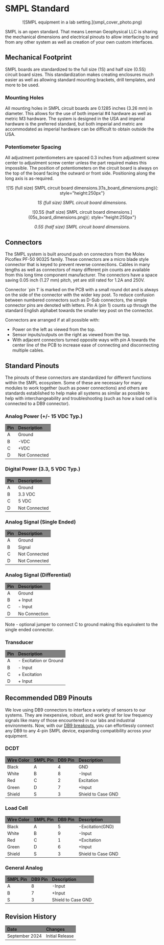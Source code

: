 # SMPL Standard

<center>
![SMPL equipment in a lab setting.](smpl_cover_photo.png)
</center>

SMPL is an open standard. That means Leeman Geophysical LLC is sharing the
mechanical dimensions and electrical pinouts to allow interfacing to and from
any other system as well as creation of your own custom interfaces.

## Mechanical Footprint
SMPL boards are standardized to the full size (1S) and half size (0.5S) circuit
board sizes. This standardization makes creating enclosures much easier as well
as allowing standard mounting brackets, drill templates, and more to be used.

### Mounting Holes
All mounting holes in SMPL circuit boards are 0.1285 inches (3.26 mm) in
diameter. This allows for the use of both imperial \#4 hardware as well as
metric M3 hardware. The system is designed in the USA and imperial hardware is
the preferred standard, but both imperial and metric are accommodated as
imperial hardware can be difficult to obtain outside the USA.

### Potentiometer Spacing
All adjustment potentiometers are spaced 0.3 inches from adjustment screw center
to adjustment screw center unless the part required makes this impossible. The
position of potentiometers on the circuit board is always on the top of the
board facing the outward or front side. Positioning along the long axis is
as-required.

<center>
![1S (full size) SMPL circuit board dimensions.](1s_board_dimensions.png){: style="height:250px"}

*1S (full size) SMPL circuit board dimensions.*
</center>

<center>
![0.5S (half size) SMPL circuit board dimensions.](05s_board_dimensions.png){: style="height:250px"}

*0.5S (half size) SMPL circuit board dimensions.*
</center>

## Connectors
The SMPL system is built around push on connectors from the Molex Picoflex PF-50
90325 family. These connectors are a micro blade style connector that is keyed
to prevent reverse connections. Cables in many lengths as well as connectors of
many different pin counts are available from this long time component
manufacturer. The connectors have a space saving 0.05 inch (1.27 mm) pitch, yet
are still rated for 1.2A and 250V.

Connector `pin 1' is marked on the PCB with a small round dot and is always on
the side of the connector with the wider key post. To reduce confusion between
numbered connectors such as D-Sub connectors, the simple connector pins are
denoted with letters. Pin A (pin 1) counts up through the standard English
alphabet towards the smaller key post on the connector.

Connectors are arranged if at all possible with:

* Power on the left as viewed from the top.
* Sensor inputs/outputs on the right as viewed from the top.
* With adjacent connectors turned opposite ways with pin A towards the center
line of the PCB to increase ease of connecting and disconnecting multiple
cables.


## Standard Pinouts
The pinouts of these connectors are standardized for different functions within
the SMPL ecosystem. Some of these are necessary for many modules to work
together (such as power connections) and others are standards established to
help make all systems as similar as possible to help with interchangeability and
troubleshooting (such as how a load cell is connected to a DB9 connector).

### Analog Power (+/- 15 VDC Typ.)
<table>
  <tr bgcolor="gray">
    <td><b>Pin</b></td>
    <td><b>Description</b></td>
  </tr>
  <tr>
    <td>A</td>
    <td>Ground</td>
  </tr>
  <tr>
    <td>B</td>
    <td>-VDC</td>
  </tr>
  <tr>
    <td>C</td>
    <td>+VDC</td>
  </tr>
  <tr>
    <td>D</td>
    <td>Not Connected</td>
  </tr>
</table>



### Digital Power (3.3, 5 VDC Typ.)
<table>
  <tr bgcolor="gray">
    <td><b>Pin</b></td>
    <td><b>Description</b></td>
  </tr>
  <tr>
    <td>A</td>
    <td>Ground</td>
  </tr>
  <tr>
    <td>B</td>
    <td>3.3 VDC</td>
  </tr>
  <tr>
    <td>C</td>
    <td>5 VDC</td>
  </tr>
  <tr>
    <td>D</td>
    <td>Not Connected</td>
  </tr>
</table>

### Analog Signal (Single Ended)
<table>
  <tr bgcolor="gray">
    <td><b>Pin</b></td>
    <td><b>Description</b></td>
  </tr>
  <tr>
    <td>A</td>
    <td>Ground</td>
  </tr>
  <tr>
    <td>B</td>
    <td>Signal</td>
  </tr>
  <tr>
    <td>C</td>
    <td>Not Connected</td>
  </tr>
  <tr>
    <td>D</td>
    <td>Not Connected</td>
  </tr>
</table>

### Analog Signal (Differential)
<table>
  <tr bgcolor="gray">
    <td><b>Pin</b></td>
    <td><b>Description</b></td>
  </tr>
  <tr>
    <td>A</td>
    <td>Ground</td>
  </tr>
  <tr>
    <td>B</td>
    <td>+ Input</td>
  </tr>
  <tr>
    <td>C</td>
    <td>- Input</td>
  </tr>
  <tr>
    <td>D</td>
    <td>No Connection</td>
  </tr>
</table>
Note - optional jumper to connect C to ground making this equivalent to the single ended connector.

### Transducer
<table>
  <tr bgcolor="gray">
    <td><b>Pin</b></td>
    <td><b>Description</b></td>
  </tr>
  <tr>
    <td>A</td>
    <td>- Excitation or Ground</td>
  </tr>
  <tr>
    <td>B</td>
    <td>- Input</td>
  </tr>
  <tr>
    <td>C</td>
    <td>+ Excitation</td>
  </tr>
  <tr>
    <td>D</td>
    <td>+ Input</td>
  </tr>
</table>

## Recommended DB9 Pinouts
We love using DB9 connectors to interface a variety of sensors to our systems.
They are inexpensive, robust, and work great for low frequency signals like many
of those encountered in our labs and industrial environments. Now, with our [DB9
breakouts](./db9_breakouts/db9_breakouts.md), you can effortlessly connect any
DB9 to any 4-pin SMPL device, expanding compatibility across your equipment.  

### DCDT
<table>
  <tr bgcolor="gray">
    <td><b>Wire Color</b></td>
    <td><b>SMPL Pin</b></td>
    <td><b>DB9 Pin</b></td>
    <td><b>Description</b></td>
  </tr>
  <tr>
    <td>Black</td>
    <td>A</td>
    <td>4</td>
    <td>GND</td>
  </tr>
  <tr>
    <td>White</td>
    <td>B</td>
    <td>8</td>
    <td>-Input</td>
  </tr>
  <tr>
    <td>Red</td>
    <td>C</td>
    <td>2</td>
    <td>Excitation</td>
  </tr>
  <tr>
    <td>Green</td>
    <td>D</td>
    <td>7</td>
    <td>+Input</td>
  </tr>
  <tr>
    <td>Shield</td>
    <td>S</td>
    <td>3</td>
    <td>Shield to Case GND</td>
  </tr>
</table>

### Load Cell
<table>
  <tr bgcolor="gray">
    <td><b>Wire Color</b></td>
    <td><b>SMPL Pin</b></td>
    <td><b>DB9 Pin</b></td>
    <td><b>Description</b></td>
  </tr>
  <tr>
    <td>Black</td>
    <td>A</td>
    <td>5</td>
    <td>-Excitation(GND)</td>
  </tr>
  <tr>
    <td>White</td>
    <td>B</td>
    <td>9</td>
    <td>-Input</td>
  </tr>
  <tr>
    <td>Red</td>
    <td>C</td>
    <td>1</td>
    <td>+Excitation</td>
  </tr>
  <tr>
    <td>Green</td>
    <td>D</td>
    <td>6</td>
    <td>+Input</td>
  </tr>
  <tr>
    <td>Shield</td>
    <td>S</td>
    <td>3</td>
    <td>Shield to Case GND</td>
  </tr>
</table>

### General Analog
<table>
  <tr bgcolor="gray">
    <td><b>SMPL Pin</b></td>
    <td><b>DB9 Pin</b></td>
    <td><b>Description</b></td>
  </tr>
  <tr>
    <td>A</td>
    <td>8</td>
    <td>-Input</td>
  </tr>
  <tr>
    <td>B</td>
    <td>7</td>
    <td>+Input</td>
  </tr>
  <tr>
    <td>S</td>
    <td>3</td>
    <td>Shield to Case GND</td>
  </tr>
</table>

## Revision History
<table>

  <tr bgcolor="gray">
    <td><b>Date</b></td>
    <td><b>Changes</b></td>
  </tr>

  <tr>
    <td>September 2024</td>
    <td>Initial Release</td>
  </tr>

</table>